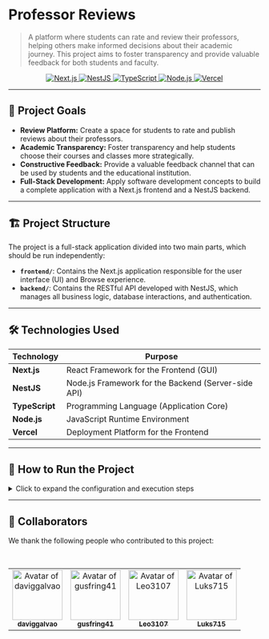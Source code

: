 # Professor Reviews

> A platform where students can rate and review their professors, helping others make informed decisions about their academic journey. This project aims to foster transparency and provide valuable feedback for both students and faculty.

<p align="center">
  <a href="#-technologies-used">
    <img src="https://img.shields.io/badge/Next.js-000000?style=for-the-badge&logo=nextdotjs&logoColor=white" alt="Next.js">
    <img src="https://img.shields.io/badge/NestJS-E0234E?style=for-the-badge&logo=nestjs&logoColor=white" alt="NestJS">
    <img src="https://img.shields.io/badge/TypeScript-3178C6?style=for-the-badge&logo=typescript&logoColor=white" alt="TypeScript">
    <img src="https://img.shields.io/badge/Node.js-339933?style=for-the-badge&logo=nodedotjs&logoColor=white" alt="Node.js">
    <img src="https://img.shields.io/badge/Vercel-000000?style=for-the-badge&logo=vercel&logoColor=white" alt="Vercel">
  </a>
</p>

---

## 🎯 Project Goals

- **Review Platform:** Create a space for students to rate and publish reviews about their professors.
- **Academic Transparency:** Foster transparency and help students choose their courses and classes more strategically.
- **Constructive Feedback:** Provide a valuable feedback channel that can be used by students and the educational institution.
- **Full-Stack Development:** Apply software development concepts to build a complete application with a Next.js frontend and a NestJS backend.

---

## 🏗️ Project Structure

The project is a full-stack application divided into two main parts, which should be run independently:

- **`frontend/`**: Contains the Next.js application responsible for the user interface (UI) and Browse experience.
- **`backend/`**: Contains the RESTful API developed with NestJS, which manages all business logic, database interactions, and authentication.

---

## 🛠️ Technologies Used

| Technology | Purpose |
| --------------------------- | ----------------------------------- |
| **Next.js** | React Framework for the Frontend (GUI) |
| **NestJS** | Node.js Framework for the Backend (Server-side API) |
| **TypeScript** | Programming Language (Application Core) |
| **Node.js** | JavaScript Runtime Environment |
| **Vercel** | Deployment Platform for the Frontend |

---

## 🚀 How to Run the Project

<details>
  <summary>Click to expand the configuration and execution steps</summary>
  <br>

### **Prerequisites**

- **Git:** To clone the repository.
- **Node.js:** Version 18 or higher.
- **npm** or **Yarn** (or another package manager).
- A code editor of your choice (VS Code, WebStorm, etc.).

---

### **Configuration and Execution Steps**

1.  **Clone the Repository:**
    ```bash
    git clone https://github.com/daviggalvao/Professor-Reviews
    cd ./Professor-Reviews
    ```

2.  **Set up and Start the Backend (NestJS):**
    * In a terminal, navigate to the backend folder and install the dependencies:
      ```bash
      cd backend
      npm install
      ```
    * Start the server in development mode:
      ```bash
      npm run start:dev
      ```
    * The backend will be running, usually on port `3001` or `3000`. Check the terminal log.

3.  **Set up and Start the Frontend (Next.js):**
    * **Open a new terminal.** Navigate to the frontend folder and install the dependencies:
      ```bash
      cd frontend
      npm install
      ```
    * Start the development application:
      ```bash
      npm run dev
      ```
    * Open [http://localhost:3000](http://localhost:3000) in your browser to see the result.

</details>

---

## 👥 Collaborators

We thank the following people who contributed to this project:

<br>

<table align="center">
  <tr>
    <td align="center">
      <a href="https://github.com/daviggalvao">
        <img src="https://github.com/daviggalvao.png?size=100" width="100px;" alt="Avatar of daviggalvao"/>
        <br />
        <sub>
          <b>daviggalvao</b>
        </sub>
      </a>
    </td>
    <td align="center">
      <a href="https://github.com/gusfring41">
        <img src="https://github.com/gusfring41.png?size=100" width="100px;" alt="Avatar of gusfring41"/>
        <br />
        <sub>
          <b>gusfring41</b>
        </sub>
      </a>
    </td>
    <td align="center">
      <a href="https://github.com/Leo3107">
        <img src="https://github.com/Leo3107.png?size=100" width="100px;" alt="Avatar of Leo3107"/>
        <br />
        <sub>
          <b>Leo3107</b>
        </sub>
      </a>
    </td>
    <td align="center">
      <a href="https://github.com/Luks715">
        <img src="https://github.com/Luks715.png?size=100" width="100px;" alt="Avatar of Luks715"/>
        <br />
        <sub>
          <b>Luks715</b>
        </sub>
      </a>
    </td>
  </tr>
</table>
